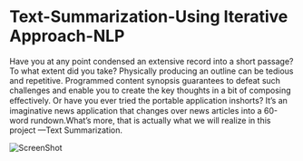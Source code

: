 # Text-Summarization-Using Iterative Approach-NLP

Have you at any point condensed an extensive record into a short passage? To what extent did you take? Physically producing an outline can be tedious and repetitive. Programmed content synopsis guarantees to defeat such challenges and enable you to create the key thoughts in a bit of composing eﬀectively. Or have you ever tried the portable application inshorts? It’s an imaginative news application that changes over news articles into a 60-word rundown.What’s more, that is actually what we will realize in this project —Text Summarization.

![ScreenShot](https://www.google.com/search?rlz=1C1CHBF_enUS825US825&tbm=isch&q=inshorts+app&chips=q:inshorts+app,online_chips:60+words&usg=AI4_-kSja7R82PPFgoXi4372mloEbNftNQ&sa=X&ved=0ahUKEwj-yp3claniAhXmmuAKHS30BBwQ4lYIKSgB&biw=1536&bih=706&dpr=1.25#imgrc=ES2uYDN19TB4CM:)
